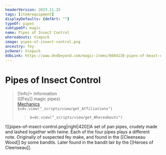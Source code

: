 ```yaml
---
headerVersion: 2023.11.25
tags: [item/equipment]
displayDefaults: {defArt: ""}
typeOf: pipes
subtypeOf: magic
name: Pipes of Insect Control
whereabouts: Viepuck
image: pipes-of-insect-control.png
ancestry: fey
pcOwner: Viepuck
ddbLink: https://www.dndbeyond.com/magic-items/6684130-pipes-of-beast-control
---
```

# Pipes of Insect Control
>[!info]+ Information  
> ([[Fey]] magic pipes)  
> [Mechanics](https://www.dndbeyond.com/magic-items/6684130-pipes-of-beast-control)  
> `$=dv.view("_scripts/view/get_Affiliations")`  
>> `$=dv.view("_scripts/view/get_Whereabouts")`

![[pipes-of-insect-control.png|right|420]]A set of pan pipes, crudely made and lashed together with twine. Each of the four pipes plays a different note.  Originally of suspected fey make, and found in the [[Cleenseau Wood]] by some bandits. Later found in the bandit lair by the [[Heroes of Cleenseau]].
